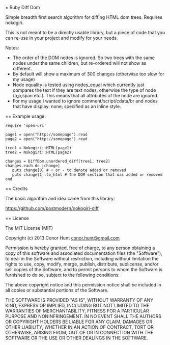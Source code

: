 = Ruby Diff Dom

Simple breadth first search algorithm for diffing HTML dom trees. Requires nokogiri.

This is not meant to be a directly usable library, but a piece of code that you can re-use in your project and modify for your needs.

Notes:
* The order of the DOM nodes is ignored. So two trees with the same nodes under the same children, but re-ordered will not show as different.
* By default will show a maximum of 300 changes (otherwise too slow for my usage)
* Node equality is tested using nodes_equal which currently just compares the text if they are text nodes, otherwise the type of node (a,p,span etc.). This means that all attributes of the node are ignored.
* For my usage I wanted to ignore comment/script/cdata/br and nodes that have display: none; specified as an inline style.

== Example usage:

    require 'open-uri'

    page1 = open("http://somepage").read
    page2 = open("http://somepage").read

    tree1 = Nokogiri::HTML(page1)
    tree2 = Nokogiri::HTML(page2)

    changes = DiffDom.unordered_diff(tree1, tree2)
    changes.each do |change|
       puts change[0] # + or - to denote added or removed
       puts change[1].to_html # The DOM section that was added or removed
    end

== Credits

The basic algorithm and idea came from this library:

https://github.com/postmodern/nokogiri-diff

== License

The MIT License (MIT)

Copyright (c) 2013 Conor Hunt <conor.hunt@gmail.com>

Permission is hereby granted, free of charge, to any person obtaining a copy
of this software and associated documentation files (the "Software"), to deal
in the Software without restriction, including without limitation the rights
to use, copy, modify, merge, publish, distribute, sublicense, and/or sell
copies of the Software, and to permit persons to whom the Software is
furnished to do so, subject to the following conditions:

The above copyright notice and this permission notice shall be included in
all copies or substantial portions of the Software.

THE SOFTWARE IS PROVIDED "AS IS", WITHOUT WARRANTY OF ANY KIND, EXPRESS OR
IMPLIED, INCLUDING BUT NOT LIMITED TO THE WARRANTIES OF MERCHANTABILITY,
FITNESS FOR A PARTICULAR PURPOSE AND NONINFRINGEMENT. IN NO EVENT SHALL THE
AUTHORS OR COPYRIGHT HOLDERS BE LIABLE FOR ANY CLAIM, DAMAGES OR OTHER
LIABILITY, WHETHER IN AN ACTION OF CONTRACT, TORT OR OTHERWISE, ARISING FROM,
OUT OF OR IN CONNECTION WITH THE SOFTWARE OR THE USE OR OTHER DEALINGS IN
THE SOFTWARE.